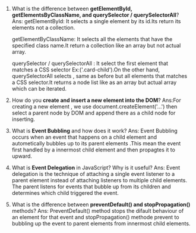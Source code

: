 1. What is the difference between **getElementById, getElementsByClassName, and querySelector / querySelectorAll**?
    Ans: 
    getElementById: It selects a single element by its id.Its return its elements not a collection.

    getElementByClassName: It selects all the elements that have the specified class name.It return a collection like an array but not actual array.

    querySelector / querySelectorAll : It select the first element that matches a CSS selector Ex:('.card-child').On the other hand, querySelectorAll selects , same as before but all elements that matches a CSS selector.It returns a node list like as an array but actual array which can be iterated.

2. How do you **create and insert a new element into the DOM**?
    Ans:For creating a new element , we use document.createElement('...') then select a parent node by DOM and append there as a child node for inserting.
3. What is **Event Bubbling** and how does it work?
    Ans:
    Event Bubbling occurs when an event that happens on a child element and autometically bubbles up to its parent elements .This mean the event first handled by a innermost child element and then propagtes it to upward.
4. What is **Event Delegation** in JavaScript? Why is it useful?
    Ans:
    Event delegation is the technique of attaching a single event listener to a parent element instead of attaching listeners to multiple child elements. The parent listens for events that bubble up from its children and determines which child triggered the event.

5. What is the difference between **preventDefault() and stopPropagation()** methods?
    Ans: PreventDefault() method stops the difault behaviour of an element for that event and stopPropagation() methode prevent to bubbling up the event to parent elements from innermost child elements.